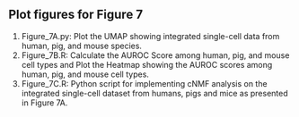 ## Plot figures for Figure 7

1. Figure_7A.py: Plot the UMAP showing integrated single-cell data from human, pig, and mouse species.
2. Figure_7B.R: Calculate the AUROC Score among human, pig, and mouse cell types and Plot the Heatmap showing the AUROC scores among human, pig, and mouse cell types.
3. Figure_7C.R: Python script for implementing cNMF analysis on the integrated single-cell dataset from humans, pigs and mice as presented in Figure 7A.

